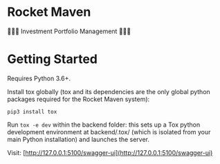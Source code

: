 # Rocket Maven
🚀🚀🚀 Investment Portfolio Management 🚀🚀🚀

# Getting Started

Requires Python 3.6+. 

Install tox globally (tox and its dependencies are the only global python packages required for the Rocket Maven system):

`pip3 install tox`

Run `tox -e dev` within the backend folder: this sets up a Tox python development environment at backend/.tox/ (which is isolated from your main Python installation) and launches the server.

Visit: [http://127.0.0.1:5100/swagger-ui](http://127.0.0.1:5100/swagger-ui)



